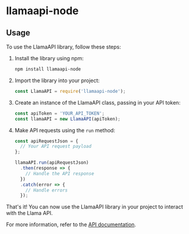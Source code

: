 # llamaapi-node

## Usage

To use the LlamaAPI library, follow these steps:

1. Install the library using npm:

   ```bash
   npm install llamaapi-node
   ```

2. Import the library into your project:

   ```javascript
   const LlamaAPI = require('llamaapi-node');
   ```

3. Create an instance of the LlamaAPI class, passing in your API token:

   ```javascript
   const apiToken = 'YOUR_API_TOKEN';
   const llamaAPI = new LlamaAPI(apiToken);
   ```

4. Make API requests using the `run` method:

   ```javascript
   const apiRequestJson = {
     // Your API request payload
   };

   llamaAPI.run(apiRequestJson)
     .then(response => {
       // Handle the API response
     })
     .catch(error => {
       // Handle errors
     });
   ```

That's it! You can now use the LlamaAPI library in your project to interact with the Llama API.

For more information, refer to the [API documentation](https://docs.llama-api.com).

